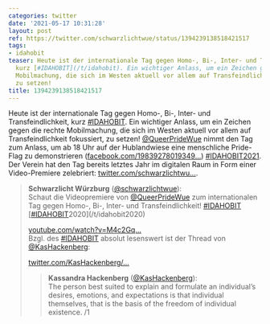 ```yaml
---
categories: twitter
date: '2021-05-17 10:31:28'
layout: post
ref: https://twitter.com/schwarzlichtwue/status/1394239138518421517
tags:
- idahobit
teaser: Heute ist der internationale Tag gegen Homo-, Bi-, Inter- und Transfeindlichkeit,
  kurz [#IDAHOBIT](/t/idahobit). Ein wichtiger Anlass, um ein Zeichen gegen die rechte
  Mobilmachung, die sich im Westen aktuell vor allem auf Transfeindlichkeit fokussiert,
  zu setzen!
title: 1394239138518421517
---
```

Heute ist der internationale Tag gegen Homo-, Bi-, Inter- und Transfeindlichkeit, kurz [#IDAHOBIT](/t/idahobit). Ein wichtiger Anlass, um ein Zeichen gegen die rechte Mobilmachung, die sich im Westen aktuell vor allem auf Transfeindlichkeit fokussiert, zu setzen!
[@QueerPrideWue](https://twitter.com/QueerPrideWue) nimmt den Tag zum Anlass, um ab 18 Uhr auf der Hublandwiese eine menschliche Pride-Flag zu demonstrieren ([facebook.com/19839278019349…](https://facebook.com/1983927801934950/posts/2884580215203033/)) [#IDAHOBIT2021](/t/idahobit2021).
Der Verein hat den Tag bereits letztes Jahr im digitalen Raum in Form einer Video-Premiere zelebriert: [twitter.com/schwarzlichtwu…](https://twitter.com/schwarzlichtwue/status/1262009491782086657).
> <b>Schwarzlicht Würzburg</b> ([@schwarzlichtwue](https://twitter.com/schwarzlichtwue)):  
>Schaut die Videopremiere von [@QueerPrideWue](https://twitter.com/QueerPrideWue) zum internationalen Tag gegen Homo-, Bi-, Inter- und Transfeindlichkeit! [#IDAHOBIT](/t/idahobit) [[#IDAHOBIT](/t/idahobit)2020](/t/idahobit2020)  
>  
>[youtube.com/watch?v=M4c2Gq…](https://www.youtube.com/watch?v=M4c2Gq-EFgQ)  
>Bzgl. des [#IDAHOBIT](/t/idahobit) absolut lesenswert ist der Thread von [@KasHackenberg](https://twitter.com/KasHackenberg):  
>  
>[twitter.com/KasHackenberg/…](https://twitter.com/KasHackenberg/status/1262106773101649921)  
>> <b>Kassandra Hackenberg</b> ([@KasHackenberg](https://twitter.com/KasHackenberg)):    
>>The person best suited to explain and formulate an individual’s desires, emotions, and expectations is that individual themselves, that is the basis of the freedom of individual existence. /1    
>  
>  

